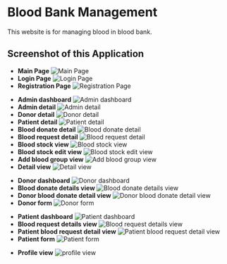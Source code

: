 # Blood Bank Management

This website is for managing blood in blood bank.

## Screenshot of this Application

- **Main Page**
  ![Main Page](./screenshot/auth/main_page.png)
- **Login Page**
  ![Login Page](./screenshot/auth/login_page.png)
- **Registration Page**
  ![Registration Page](./screenshot/auth/register_page.png)

<!-- Admin pages -->

- **Admin dashboard**
  ![Admin dashboard](./screenshot/admin/admin_dashboard.png)
- **Admin detail**
  ![Admin detail](./screenshot/admin/admin_detail.png)
- **Donor detail**
  ![Donor detail](./screenshot/admin/donor_detail.png)
- **Patient detail**
  ![Patient detail](./screenshot/admin/patient_detail.png)
- **Blood donate detail**
  ![Blood donate detail](./screenshot/admin/blood_donate_detail.png)
- **Blood request detail**
  ![Blood request detail](./screenshot/admin/blood_request_detail.png)
- **Blood stock view**
  ![Blood stock view](./screenshot/admin/blood_stock.png)
- **Blood stock edit view**
  ![Blood stock edit view](./screenshot/admin/blood_stock_edit.png)
- **Add blood group view**
  ![Add blood group view](./screenshot/admin/add_blood_group.png)
- **Detail view**
  ![Detail view](./screenshot/admin/detail_view.png)

<!-- Donor pages -->

- **Donor dashboard**
  ![Donor dashboard](./screenshot/donor/donor_dashboard.png)
- **Blood donate details view**
  ![Blood donate details view](./screenshot/donor/blood_donate_details.png)
- **Donor blood donate detail view**
  ![Donor blood donate detail view](./screenshot/donor/blood_donate_detail_view.png)
- **Donor form**
  ![Donor form](./screenshot/donor/donate_form_fill.png)

<!-- Patient pages -->

- **Patient dashboard**
  ![Patient dashboard](./screenshot/patient/patient_dash.png)
- **Blood request details view**
  ![Blood request details view](./screenshot/patient/blood_request_details.png)
- **Patient blood request detail view**
  ![Patient blood request detail view](./screenshot/patient/blood_request_detail_view.png)
- **Patient form**
  ![Patient form](./screenshot/patient/blood_request_form.png)

<!-- Profile view page -->

- **Profile view**
  ![profile view](./screenshot/profile/profile%20page.png)
